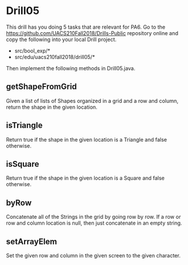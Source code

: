 # Drill05

This drill has you doing 5 tasks that are relevant for PA6.  Go to the 
https://github.com/UACS210Fall2018/Drills-Public repository online and
copy the following into your local Drill project.
 * src/bool_exp/*
 * src/edu/uacs210fall2018/drill05/*

Then implement the following methods in Drill05.java.

## getShapeFromGrid

Given a list of lists of Shapes organized in a grid and a row and column,
return the shape in the given location.

## isTriangle

Return true if the shape in the given location is a Triangle and false otherwise.

## isSquare

Return true if the shape in the given location is a Square and false otherwise.


## byRow

Concatenate all of the Strings in the grid by going row by row.  If a row
or row and column location is null, then just concatenate in an empty string.

## setArrayElem

Set the given row and column in the given screen to the given character.
